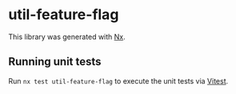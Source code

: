 # util-feature-flag

This library was generated with [Nx](https://nx.dev).

## Running unit tests

Run `nx test util-feature-flag` to execute the unit tests via [Vitest](https://vitest.dev/).
